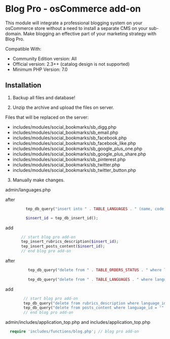 # Blog Pro - osCommerce add-on
This module will integrate a professional blogging system on your osCommerce store without a need to install a separate CMS on your sub-domain. Make blogging an effective part of your marketing strategy with Blog Pro.

Compatible With:

* Community Edition version: All 
* Official version: 2.3++ (catalog design is not supported)
* Minimum PHP Version: 7.0

## Installation

1. Backup all files and database!

2. Unzip the archive and upload the files on server.

Files that will be replaced on the server:

- includes/modules/social_bookmarks/sb_digg.php
- includes/modules/social_bookmarks/sb_email.php
- includes/modules/social_bookmarks/sb_facebook.php
- includes/modules/social_bookmarks/sb_facebook_like.php
- includes/modules/social_bookmarks/sb_google_plus_one.php
- includes/modules/social_bookmarks/sb_google_plus_share.php
- includes/modules/social_bookmarks/sb_pinterest.php
- includes/modules/social_bookmarks/sb_twitter.php
- includes/modules/social_bookmarks/sb_twitter_button.php 

3. Manually make changes.

admin/languages.php
 
after

```php
         tep_db_query("insert into " . TABLE_LANGUAGES . " (name, code, image, directory, sort_order) values ('" . tep_db_input($name) . "', '" . tep_db_input($code) . "', '" . tep_db_input($image) . "', '" . tep_db_input($directory) . "', '" . tep_db_input($sort_order) . "')");

         $insert_id = tep_db_insert_id();
```
 
 add 
 
```php
       // start blog pro add-on
       tep_insert_rubrics_description($insert_id);
       tep_insert_posts_content($insert_id);
       // end blog pro add-on
```
 
 after
 
```php
          tep_db_query("delete from " . TABLE_ORDERS_STATUS . " where language_id = '" . (int)$lID . "'");
 
          tep_db_query("delete from " . TABLE_LANGUAGES . " where languages_id = '" . (int)$lID . "'");
```
 add 
 
```php
        // start blog pro add-on
        tep_db_query("delete from rubrics_description where language_id = '" . (int)$lID . "'");
        tep_db_query("delete from posts_content where language_id = '" . (int)$lID . "'");
        // end blog pro add-on
```
admin/includes/application_top.php and
includes/application_top.php

```php
  require 'includes/functions/blog.php'; // blog pro add-on
```
